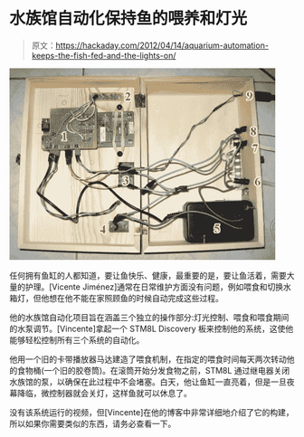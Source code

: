 # 水族馆自动化保持鱼的喂养和灯光

> 原文：<https://hackaday.com/2012/04/14/aquarium-automation-keeps-the-fish-fed-and-the-lights-on/>

![fish-tank-automator](img/c629ece37fe9df7f7f22596db41f53b7.png "fish-tank-automator")

任何拥有鱼缸的人都知道，要让鱼快乐、健康，最重要的是，要让鱼活着，需要大量的护理。[Vicente Jiménez]通常在日常维护方面没有问题，例如喂食和切换水箱灯，但他想在他不能在家照顾鱼的时候自动完成这些过程。

他的水族馆自动化项目旨在涵盖三个独立的操作部分:灯光控制、喂食和喂食期间的水泵调节。[Vincente]拿起一个 STM8L Discovery 板来控制他的系统，这使他能够轻松控制所有三个系统的自动化。

他用一个旧的卡带播放器马达建造了喂食机制，在指定的喂食时间每天两次转动他的食物桶(一个旧的胶卷筒)。在滚筒开始分发食物之前，STM8L 通过继电器关闭水族馆的泵，以确保在此过程中不会堵塞。白天，他让鱼缸一直亮着，但是一旦夜幕降临，微控制器就会关灯，这样鱼就可以休息了。

没有该系统运行的视频，但[Vincente]在他的博客中非常详细地介绍了它的构建，所以如果你需要类似的东西，请务必查看一下。